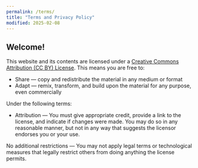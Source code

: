 ```yaml
---
permalink: /terms/
title: "Terms and Privacy Policy"
modified: 2025-02-08
---
```


## Welcome!

This website and its contents are licensed under a [Creative Commons Attribution (CC BY) License](https://creativecommons.org/licenses/by/4.0/). This means you are free to:

- Share — copy and redistribute the material in any medium or format
- Adapt — remix, transform, and build upon the material for any purpose, even commercially

Under the following terms:

- Attribution — You must give appropriate credit, provide a link to the license, and indicate if changes were made. You may do so in any reasonable manner, but not in any way that suggests the licensor endorses you or your use.

No additional restrictions — You may not apply legal terms or technological measures that legally restrict others from doing anything the license permits.
